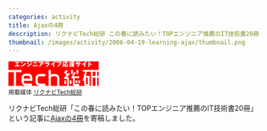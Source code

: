 ```yaml
---
categories: activity
title: Ajaxの4冊
description: リクナビTech総研 この春に読みたい！TOPエンジニア推薦のIT技術書20冊
thumbnail: /images/activity/2006-04-19-learning-ajax/thumbnail.png
---
```


![](/images/activity/2006-04-19-learning-ajax/tech-logo.gif)  
<small>掲載媒体 [リクナビTech総研](http://next.rikunabi.com/tech/)</small>

リクナビTech総研「この春に読みたい！TOPエンジニア推薦のIT技術書20冊」という記事に[Ajaxの4冊](http://next.rikunabi.com/tech/docs/ct_s03600.jsp?p=000791)を寄稿しました。
